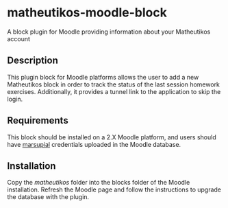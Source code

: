 # matheutikos-moodle-block
A block plugin for Moodle providing information about your Matheutikos account

## Description
This plugin block for Moodle platforms allows the user to add a new Matheutikos block in order to track the status of the last session homework exercises. Additionally, it provides a tunnel link to the application to skip the login.

## Requirements
This block should be installed on a 2.X Moodle platform, and users should have [marsupial](https://github.com/projectestac/marsupial) credentials uploaded in the Moodle database.

## Installation
Copy the *matheutikos* folder into the blocks folder of the Moodle installation. Refresh the Moodle page and follow the instructions to upgrade the database with the plugin.


